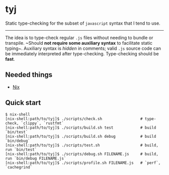 # tyj

Static type-checking for the subset of `javascript` syntax that I tend to use.

---
The idea is to type-check regular `.js` files without needing to bundle or transpile.
~Should **not require some auxiliary syntax** to facilitate static typing~.
Auxiliary syntax is _hidden_ in comments; valid `.js` source code can be immediately interpreted after type-checking.
Type-checking should be **fast**.

Needed things
---
*   [Nix](https://nixos.org/download.html)

Quick start
---
```
$ nix-shell
[nix-shell:path/to/tyj]$ ./scripts/check.sh                 # type-check, `clippy`, `rustfmt`
[nix-shell:path/to/tyj]$ ./scripts/build.sh test            # build `bin/test`
[nix-shell:path/to/tyj]$ ./scripts/build.sh debug           # build `bin/debug`
[nix-shell:path/to/tyj]$ ./scripts/test.sh                  # build, run `bin/test`
[nix-shell:path/to/tyj]$ ./scripts/debug.sh FILENAME.js     # build, run `bin/debug FILENAME.js`
[nix-shell:path/to/tyj]$ ./scripts/profile.sh FILENAME.js   # `perf`, `cachegrind`
```
